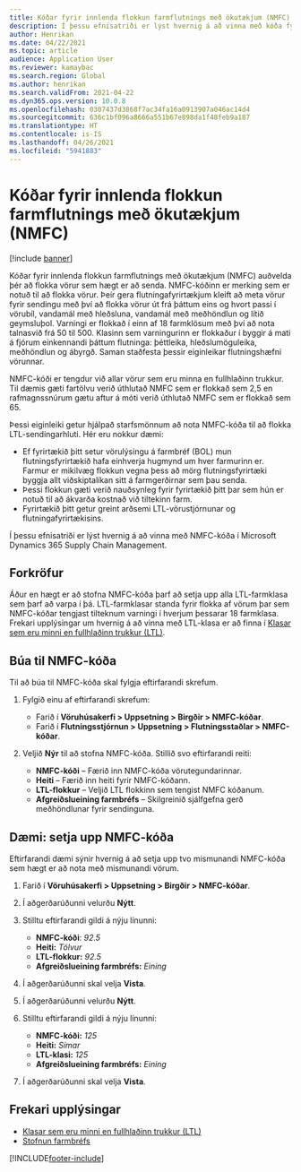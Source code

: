 ```yaml
---
title: Kóðar fyrir innlenda flokkun farmflutnings með ökutækjum (NMFC)
description: Í þessu efnisatriði er lýst hvernig á að vinna með kóða fyrir innlenda flokkun farmflutnings með ökutækjum (NMFC) í Microsoft Dynamics 365 Supply Chain Management
author: Henrikan
ms.date: 04/22/2021
ms.topic: article
audience: Application User
ms.reviewer: kamaybac
ms.search.region: Global
ms.author: henrikan
ms.search.validFrom: 2021-04-22
ms.dyn365.ops.version: 10.0.8
ms.openlocfilehash: 0307437d3868f7ac34fa16a0913907a046ac14d4
ms.sourcegitcommit: 636c1bf096a8666a551b67e898da1f48feb9a187
ms.translationtype: HT
ms.contentlocale: is-IS
ms.lasthandoff: 04/26/2021
ms.locfileid: "5941883"
---
```

# <a name="national-motor-freight-classification-nmfc-codes"></a>Kóðar fyrir innlenda flokkun farmflutnings með ökutækjum (NMFC)

[!include [banner](../includes/banner.md)]

Kóðar fyrir innlenda flokkun farmflutnings með ökutækjum (NMFC) auðvelda þér að flokka vörur sem hægt er að senda. NMFC-kóðinn er merking sem er notuð til að flokka vörur. Þeir gera flutningafyrirtækjum kleift að meta vörur fyrir sendingu með því að flokka vörur út frá þáttum eins og hvort passi í vörubíl, vandamál með hleðsluna, vandamál með meðhöndlun og lítið geymsluþol. Varningi er flokkað í einn af 18 farmklösum með því að nota talnasvið frá 50 til 500. Klasinn sem varningurinn er flokkaður í byggir á mati á fjórum einkennandi þáttum flutninga: þéttleika, hleðslumöguleika, meðhöndlun og ábyrgð. Saman staðfesta þessir eiginleikar flutningshæfni vörunnar.

NMFC-kóði er tengdur við allar vörur sem eru minna en fullhlaðinn trukkur. Til dæmis gæti fartölvu verið úthlutað NMFC sem er flokkað sem 2,5 en rafmagnssnúrum gætu aftur á móti verið úthlutað NMFC sem er flokkað sem 65.

Þessi eiginleiki getur hjálpað starfsmönnum að nota NMFC-kóða til að flokka LTL-sendingarhluti. Hér eru nokkur dæmi:

- Ef fyrirtækið þitt setur vörulýsingu á farmbréf (BOL) mun flutningsfyrirtækið hafa einhverja hugmynd um hver farmurinn er. Farmur er mikilvæg flokkun vegna þess að mörg flutningsfyrirtæki byggja allt viðskiptalíkan sitt á farmgerðirnar sem þau senda.
- Þessi flokkun gæti verið nauðsynleg fyrir fyrirtækið þitt þar sem hún er notuð til að ákvarða kostnað við tiltekinn farm.
- Fyrirtækið þitt getur greint arðsemi LTL-vörustjórnunar og flutningafyrirtækisins.

Í þessu efnisatriði er lýst hvernig á að vinna með NMFC-kóða í Microsoft Dynamics 365 Supply Chain Management.

## <a name="prerequisites"></a>Forkröfur

Áður en hægt er að stofna NMFC-kóða þarf að setja upp alla LTL-farmklasa sem þarf að varpa í þá. LTL-farmklasar standa fyrir flokka af vörum þar sem NMFC-kóðar tengjast tilteknum varningi í hverjum þessarar 18 farmklasa. Frekari upplýsingar um hvernig á að vinna með LTL-klasa er að finna í [Klasar sem eru minni en fullhlaðinn trukkur (LTL)](ltl-class.md).

## <a name="create-an-nmfc-code"></a>Búa til NMFC-kóða

Til að búa til NMFC-kóða skal fylgja eftirfarandi skrefum.

1. Fylgið einu af eftirfarandi skrefum:

    - Farið í **Vöruhúsakerfi \> Uppsetning \> Birgðir \> NMFC-kóðar**.
    - Farið í **Flutningsstjórnun \> Uppsetning \> Flutningsstaðlar \> NMFC-kóðar**.

1. Veljið **Nýr** til að stofna NMFC-kóða. Stillið svo eftirfarandi reiti:

    - **NMFC-kóði** – Færið inn NMFC-kóða vörutegundarinnar.
    - **Heiti** – Færið inn heiti fyrir NMFC-kóðann.
    - **LTL-flokkur** – Veljið LTL flokkinn sem tengist NMFC kóðanum.
    - **Afgreiðslueining farmbréfs** – Skilgreinið sjálfgefna gerð meðhöndlunar fyrir sendinguna.

## <a name="example-set-up-nmfc-codes"></a>Dæmi: setja upp NMFC-kóða

Eftirfarandi dæmi sýnir hvernig á að setja upp tvo mismunandi NMFC-kóða sem hægt er að nota með mismunandi vörum.

1. Farið í **Vöruhúsakerfi \> Uppsetning \> Birgðir \> NMFC-kóðar**.
1. Í aðgerðarúðunni velurðu **Nýtt**.
1. Stilltu eftirfarandi gildi á nýju línunni:

    - **NMFC-kóði**: *92.5*
    - **Heiti:** *Tölvur*
    - **LTL-flokkur:** *92.5*
    - **Afgreiðslueining farmbréfs:** *Eining*

1. Í aðgerðarúðunni skal velja **Vista**.
1. Í aðgerðarúðunni velurðu **Nýtt**.
1. Stilltu eftirfarandi gildi á nýju línunni:

    - **NMFC-kóði:** *125*
    - **Heiti:** *Símar*
    - **LTL-klasi:** *125*
    - **Afgreiðslueining farmbréfs:** *Eining*

1. Í aðgerðarúðunni skal velja **Vista**.

## <a name="additional-resources"></a>Frekari upplýsingar

- [Klasar sem eru minni en fullhlaðinn trukkur (LTL)](ltl-class.md)
- [Stofnun farmbréfs](create-bill-of-lading.md)

[!INCLUDE[footer-include](../../includes/footer-banner.md)]
